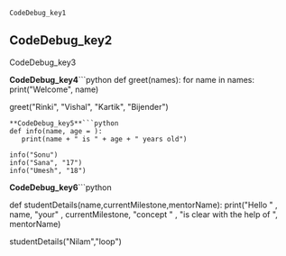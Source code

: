 ```ngMeta
CodeDebug_key1
```
## CodeDebug_key2
CodeDebug_key3

**CodeDebug_key4**```python
def greet(names):
    for name in names:
        print("Welcome", name)


greet("Rinki", "Vishal", "Kartik", "Bijender")
```
**CodeDebug_key5**```python
def info(name, age = ):
   print(name + " is " + age + " years old")

info("Sonu")
info("Sana", "17")
info("Umesh", "18")
```
**CodeDebug_key6**```python

def studentDetails(name,currentMilestone,mentorName):
    print("Hello " , name, "your" , currentMilestone, "concept " , "is clear with the help of ", mentorName)


studentDetails("Nilam","loop")
```
